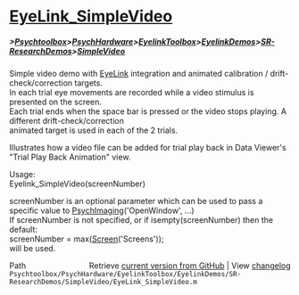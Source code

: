 # [EyeLink_SimpleVideo](EyeLink_SimpleVideo)
##### >[Psychtoolbox](Psychtoolbox)>[PsychHardware](PsychHardware)>[EyelinkToolbox](EyelinkToolbox)>[EyelinkDemos](EyelinkDemos)>[SR-ResearchDemos](SR-ResearchDemos)>[SimpleVideo](SimpleVideo)

Simple video demo with [EyeLink](EyeLink) integration and animated calibration / drift-check/correction targets.  
In each trial eye movements are recorded while a video stimulus is presented on the screen.  
Each trial ends when the space bar is pressed or the video stops playing. A different drift-check/correction  
animated target is used in each of the 2 trials.  
  
Illustrates how a video file can be added for trial play back in Data Viewer's "Trial Play Back Animation" view.   
  
Usage:  
Eyelink\_SimpleVideo(screenNumber)  
  
screenNumber is an optional parameter which can be used to pass a specific value to [PsychImaging](PsychImaging)('OpenWindow', ...)  
If screenNumber is not specified, or if isempty(screenNumber) then the default:  
screenNumber = max([Screen](Screen)('Screens'));  
will be used.  




<div class="code_header" style="text-align:right;">
  <span style="float:left;">Path&nbsp;&nbsp;</span> <span class="counter">Retrieve <a href=
  "https://raw.github.com/Psychtoolbox-3/Psychtoolbox-3/beta/Psychtoolbox/PsychHardware/EyelinkToolbox/EyelinkDemos/SR-ResearchDemos/SimpleVideo/EyeLink_SimpleVideo.m">current version from GitHub</a> | View <a href=
  "https://github.com/Psychtoolbox-3/Psychtoolbox-3/commits/beta/Psychtoolbox/PsychHardware/EyelinkToolbox/EyelinkDemos/SR-ResearchDemos/SimpleVideo/EyeLink_SimpleVideo.m">changelog</a></span>
</div>
<div class="code">
  <code>Psychtoolbox/PsychHardware/EyelinkToolbox/EyelinkDemos/SR-ResearchDemos/SimpleVideo/EyeLink_SimpleVideo.m</code>
</div>

